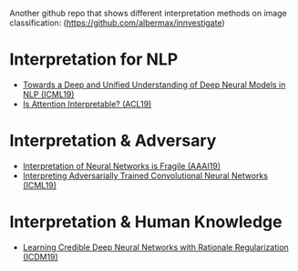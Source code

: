 Another github repo that shows different interpretation methods on image classification: (https://github.com/albermax/innvestigate) <br />

# Interpretation for NLP
* [Towards a Deep and Unified Understanding of Deep Neural Models in NLP (ICML19)](http://proceedings.mlr.press/v97/guan19a/guan19a.pdf) <br />
* [Is Attention Interpretable? (ACL19)](https://arxiv.org/pdf/1906.03731.pdf) <br />

# Interpretation & Adversary
* [Interpretation of Neural Networks is Fragile (AAAI19)](https://arxiv.org/pdf/1710.10547.pdf) <br />
* [Interpreting Adversarially Trained Convolutional Neural Networks (ICML19)](https://arxiv.org/pdf/1905.09797.pdf) <br />

# Interpretation & Human Knowledge
* [Learning Credible Deep Neural Networks with Rationale Regularization (ICDM19)](https://arxiv.org/pdf/1908.05601.pdf) <br />
